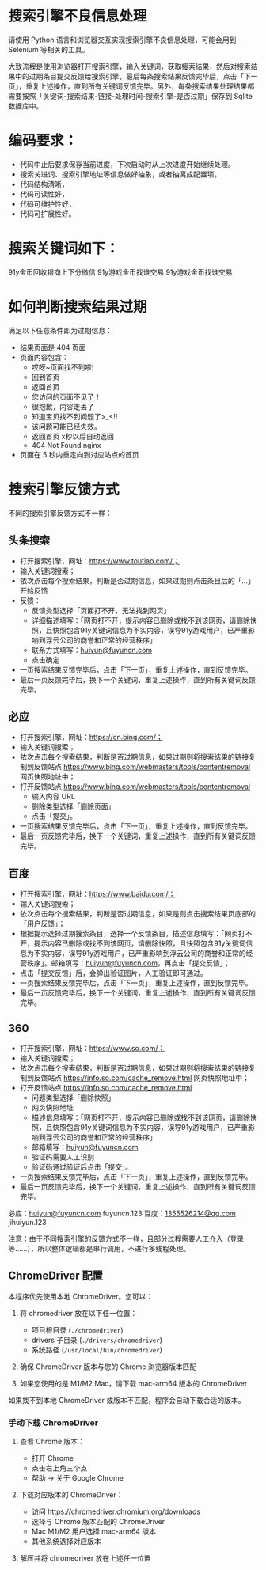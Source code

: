 # 搜索引擎不良信息处理

请使用 Python 语言和浏览器交互实现搜索引擎不良信息处理，可能会用到 Selenium 等相关的工具。

大致流程是使用浏览器打开搜索引擎，输入关键词，获取搜索结果，然后对搜索结果中的过期条目提交反馈给搜索引擎，最后每条搜索结果反馈完毕后，点击「下一页」，重复上述操作，直到所有关键词反馈完毕。另外，每条搜索结果处理结果都需要按照「关键词-搜索结果-链接-处理时间-搜索引擎-是否过期」保存到 Sqlite 数据库中。

# 编码要求：
- 代码中止后要求保存当前进度，下次启动时从上次进度开始继续处理。
- 搜索关进词、搜索引擎地址等信息做好抽象，或者抽离成配置项，
- 代码结构清晰，
- 代码可读性好，
- 代码可维护性好，
- 代码可扩展性好。

# 搜索关键词如下：

91y金币回收银商上下分微信
91y游戏金币找谁交易
91y游戏金币找谁交易

# 如何判断搜索结果过期

满足以下任意条件即为过期信息：

- 结果页面是 404 页面
- 页面内容包含：
  - 哎呀~页面找不到啦!
  - 回到首页
  - 返回首页
  - 您访问的页面不见了！
  - 很抱歉，内容走丢了
  - 知道宝贝找不到问题了>_<!!
  - 该问题可能已经失效。
  - 返回首页 x秒以后自动返回
  - 404 Not Found nginx
- 页面在 5 秒内重定向到对应站点的首页

# 搜索引擎反馈方式
不同的搜索引擎反馈方式不一样：

## 头条搜索

- 打开搜索引擎，网址：https://www.toutiao.com/；
- 输入关键词搜索；
- 依次点击每个搜索结果，判断是否过期信息，如果过期则点击条目后的「...」开始反馈
- 反馈：
    - 反馈类型选择「页面打不开，无法找到网页」
    - 详细描述填写：「网页打不开，提示内容已删除或找不到该网页，请删除快照，且快照包含91y关键词信息为不实内容，误导91y游戏用户，已严重影响到浮云公司的商誉和正常的经营秩序」
    - 联系方式填写：huiyun@fuyuncn.com
    - 点击确定
- 一页搜索结果反馈完毕后，点击「下一页」，重复上述操作，直到反馈完毕。
- 最后一页反馈完毕后，换下一个关键词，重复上述操作，直到所有关键词反馈完毕。

## 必应

- 打开搜索引擎，网址：https://cn.bing.com/；
- 输入关键词搜索；
- 依次点击每个搜索结果，判断是否过期信息，如果过期则将搜索结果的链接复制到反馈站点 https://www.bing.com/webmasters/tools/contentremoval 网页快照地址中；
- 打开反馈站点 https://www.bing.com/webmasters/tools/contentremoval
    - 输入内容 URL
    - 删除类型选择「删除页面」
    - 点击「提交」。
- 一页搜索结果反馈完毕后，点击「下一页」，重复上述操作，直到反馈完毕。
- 最后一页反馈完毕后，换下一个关键词，重复上述操作，直到所有关键词反馈完毕。

## 百度

- 打开搜索引擎，网址：https://www.baidu.com/；
- 输入关键词搜索；
- 依次点击每个搜索结果，判断是否过期信息，如果是则点击搜索结果页底部的「用户反馈」；
- 根据提示选择过期搜索条目，选择一个反馈条目，描述信息填写：「网页打不开，提示内容已删除或找不到该网页，请删除快照，且快照包含91y关键词信息为不实内容，误导91y游戏用户，已严重影响到浮云公司的商誉和正常的经营秩序」。邮箱填写：huiyun@fuyuncn.com，再点击「提交反馈」；
- 点击「提交反馈」后，会弹出验证图片，人工验证即可通过。
- 一页搜索结果反馈完毕后，点击「下一页」，重复上述操作，直到反馈完毕。
- 最后一页反馈完毕后，换下一个关键词，重复上述操作，直到所有关键词反馈完毕。


## 360

- 打开搜索引擎，网址：https://www.so.com/；
- 输入关键词搜索；
- 依次点击每个搜索结果，判断是否过期信息，如果过期则将搜索结果的链接复制到反馈站点 https://info.so.com/cache_remove.html 网页快照地址中；
- 打开反馈站点 https://info.so.com/cache_remove.html
    - 问题类型选择「删除快照」
    - 网页快照地址
    - 描述信息填写：「网页打不开，提示内容已删除或找不到该网页，请删除快照，且快照包含91y关键词信息为不实内容，误导91y游戏用户，已严重影响到浮云公司的商誉和正常的经营秩序」
    - 邮箱填写：huiyun@fuyuncn.com
    - 验证码需要人工识别
    - 验证码通过验证后点击「提交」。
- 一页搜索结果反馈完毕后，点击「下一页」，重复上述操作，直到反馈完毕。
- 最后一页反馈完毕后，换下一个关键词，重复上述操作，直到所有关键词反馈完毕。


必应：huiyun@fuyuncn.com fuyuncn.123
百度：1355526214@qq.com jihuiyun.123

注意：由于不同搜索引擎的反馈方式不一样，且部分过程需要人工介入（登录等……），所以整体逻辑都是串行调用，不进行多线程处理。

## ChromeDriver 配置

本程序优先使用本地 ChromeDriver。您可以：

1. 将 chromedriver 放在以下任一位置：
   - 项目根目录 (`./chromedriver`)
   - drivers 子目录 (`./drivers/chromedriver`)
   - 系统路径 (`/usr/local/bin/chromedriver`)

2. 确保 ChromeDriver 版本与您的 Chrome 浏览器版本匹配

3. 如果您使用的是 M1/M2 Mac，请下载 mac-arm64 版本的 ChromeDriver

如果找不到本地 ChromeDriver 或版本不匹配，程序会自动下载合适的版本。

### 手动下载 ChromeDriver

1. 查看 Chrome 版本：
   - 打开 Chrome
   - 点击右上角三个点
   - 帮助 -> 关于 Google Chrome

2. 下载对应版本的 ChromeDriver：
   - 访问 https://chromedriver.chromium.org/downloads
   - 选择与 Chrome 版本匹配的 ChromeDriver
   - Mac M1/M2 用户选择 mac-arm64 版本
   - 其他系统选择对应版本

3. 解压并将 chromedriver 放在上述任一位置

